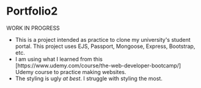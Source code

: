 # Portfolio2
<p>WORK IN PROGRESS</p>
<ul>
<li>This is a project intended as practice to clone my university's student portal. This project uses EJS, Passport, Mongoose, Express, Bootstrap, etc.</li>
<li>I am using what I learned from this [https://www.udemy.com/course/the-web-developer-bootcamp/] Udemy course to practice making websites.</li>
  <li>The styling is ugly <i>at best</i>. I struggle with styling the most.</li>
</ul>


